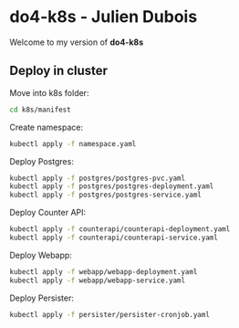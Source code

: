 # do4-k8s - Julien Dubois

Welcome to my version of **do4-k8s**

## Deploy in cluster

Move into k8s folder:

```bash
cd k8s/manifest
```

Create namespace:

```bash
kubectl apply -f namespace.yaml
```

Deploy Postgres:

```bash
kubectl apply -f postgres/postgres-pvc.yaml
kubectl apply -f postgres/postgres-deployment.yaml
kubectl apply -f postgres/postgres-service.yaml
```

Deploy Counter API:

```bash
kubectl apply -f counterapi/counterapi-deployment.yaml
kubectl apply -f counterapi/counterapi-service.yaml
```

Deploy Webapp:

```bash
kubectl apply -f webapp/webapp-deployment.yaml
kubectl apply -f webapp/webapp-service.yaml
```

Deploy Persister:

```bash
kubectl apply -f persister/persister-cronjob.yaml
```
